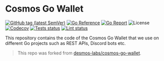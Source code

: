 # Cosmos Go Wallet

[![GitHub tag (latest SemVer)](https://img.shields.io/github/v/tag/riccardom/cosmos-go-wallet)](https://github.com/riccardom/cosmos-go-wallet/releases)
[![Go Reference](https://pkg.go.dev/badge/github.com/riccardom/cosmos-go-wallet/.svg)](https://pkg.go.dev/github.com/riccardom/cosmos-go-wallet/)
[![Go Report](https://goreportcard.com/badge/github.com/riccardom/cosmos-go-wallet)](https://goreportcard.com/report/github.com/riccardom/cosmos-go-wallet)
![License](https://img.shields.io/github/license/riccardom/cosmos-go-wallet.svg)
[![Codecov](https://codecov.io/gh/riccardom/cosmos-go-wallet/branch/main/graph/badge.svg)](https://codecov.io/gh/riccardom/cosmos-go-wallet/branch/main)
[![Tests status](https://github.com/riccardom/cosmos-go-wallet/actions/workflows/test.yml/badge.svg?branch=main)](https://github.com/riccardom/cosmos-go-wallet/actions/workflows/tests.yml?query=branch%3Amain)
[![Lint status](https://github.com/riccardom/cosmos-go-wallet/actions/workflows/lint.yml/badge.svg?branch=main)](https://github.com/riccardom/cosmos-go-wallet/actions/workflows/lint.yml?query=branch%3Amain)

This repository contains the code of the Cosmos Go Wallet that we use on different Go projects such as REST APIs, Discord bots etc. 

> This repo was forked from [desmos-labs/cosmos-go-wallet](https://github.com/riccardom/cosmos-go-wallet).